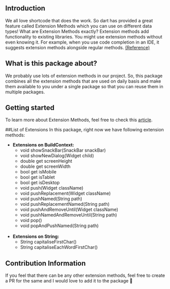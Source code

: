 ## Introduction

We all love shortcode that does the work. So dart has provided a great feature called Extension Methods which you can use on different data types! What are Extension Methods exactly? Extension methods add functionality to existing libraries. You might use extension methods without even knowing it. For example, when you use code completion in an IDE, it suggests extension methods alongside regular methods. [(Reference)](https://dart.dev/guides/language/extension-methods "(Reference)")

## What is this package about?
We probably use lots of extension methods in our project. So, this package combines all the extension methods that are used on daily basis and make them available to you under a single package so that you can reuse them in multiple packages.

## Getting started

To learn more about Extension Methods, feel free to check this [article](https://medium.com/google-developer-experts/extension-methods-eb7a89a055f8 "article").

##List of Extensions
In this package, right now we have following extension methods:
- **Extensions on BuildContext:**
	- void showSnackBar(SnackBar snackBar)
	- void showNewDialog(Widget child)
	- double get screenHeight
	- double get screenWidth
	- bool get isMobile
	- bool get isTablet
	- bool get isDesktop
	- void push(Widget className)
	- void pushReplacement(Widget className)
	- void pushNamed(String path)
	- void pushReplacementNamed(String path)
	- void pushAndRemoveUntil(Widget className)
	- void pushNamedAndRemoveUntil(String path)
	- void pop()
	- void popAndPushNamed(String path)
	<br>
- **Extensions on String:**
	- String capitaliseFirstChar()
	- String capitaliseEachWordFirstChar()


## Contribution Information

If you feel that there can be any other extension methods, feel free to create a PR for the same and I would love to add it to the package 💙
